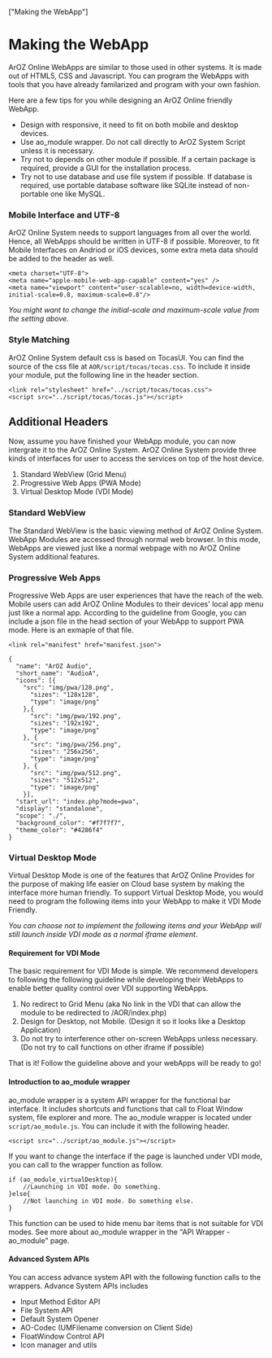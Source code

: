 ["Making the WebApp"]
# Making the WebApp
ArOZ Online WebApps are similar to those used in other systems. It is made out of HTML5, CSS and Javascript.
You can program the WebApps with tools that you have already familarized and program with your own fashion.

Here are a few tips for you while designing an ArOZ Online friendly WebApp.

- Design with responsive, it need to fit on both mobile and desktop devices.
- Use ao_module wrapper. Do not call directly to ArOZ System Script unless it is necessary.
- Try not to depends on other module if possible. If a certain package is required, provide a GUI for the installation process.
- Try not to use database and use file system if possible. If database is required, use portable database software like SQLite instead of non-portable one like MySQL.


### Mobile Interface and UTF-8
ArOZ Online System needs to support languages from all over the world. Hence, all WebApps should be written in UTF-8 if possible.
Moreover, to fit Mobile Interfaces on Andriod or iOS devices, some extra meta data should be added to the header as well.

```
<meta charset="UTF-8">
<meta name="apple-mobile-web-app-capable" content="yes" />
<meta name="viewport" content="user-scalable=no, width=device-width, initial-scale=0.8, maximum-scale=0.8"/>
```

*You might want to change the initial-scale and maximum-scale value from the setting above.*

### Style Matching
ArOZ Online System default css is based on TocasUI. You can find the source of the css file at ```AOR/script/tocas/tocas.css```. 
To include it inside your module, put the following line in the header section.

```
<link rel="stylesheet" href="../script/tocas/tocas.css">
<script src="../script/tocas/tocas.js"></script>
```

## Additional Headers
Now, assume you have finished your WebApp module, you can now intergrate it to the ArOZ Online System. ArOZ Online System provide three kinds of interfaces for user to access the services on top of the host device.

1. Standard WebView (Grid Menu)
2. Progressive Web Apps (PWA Mode)
3. Virtual Desktop Mode (VDI Mode)

### Standard WebView
The Standard WebView is the basic viewing method of ArOZ Online System. WebApp Modules are accessed through normal web browser.
In this mode, WebApps are viewed just like a normal webpage with no ArOZ Online System additional features. 

### Progressive Web Apps 
Progressive Web Apps are user experiences that have the reach of the web. Mobile users can add ArOZ Online Modules to their devices' local app menu just like a normal app.
According to the guideline from Google, you can include a json file in the head section of your WebApp to support PWA mode. Here is an exmaple of that file.

```
<link rel="manifest" href="manifest.json">
```

```
{
  "name": "ArOZ Audio",
  "short_name": "AudioA",
  "icons": [{
    "src": "img/pwa/128.png",
      "sizes": "128x128",
      "type": "image/png"
    },{
      "src": "img/pwa/192.png",
      "sizes": "192x192",
      "type": "image/png"
    }, {
      "src": "img/pwa/256.png",
      "sizes": "256x256",
      "type": "image/png"
    }, {
      "src": "img/pwa/512.png",
      "sizes": "512x512",
      "type": "image/png"
    }],
  "start_url": "index.php?mode=pwa",
  "display": "standalone",
  "scope": "./",
  "background_color": "#f7f7f7",
  "theme_color": "#4286f4"
}

```

### Virtual Desktop Mode
Virtual Desktop Mode is one of the features that ArOZ Online Provides for the purpose of making life easier on Cloud base system by making the interface more human friendly.
To support Virtual Desktop Mode, you would need to program the following items into your WebApp to make it VDI Mode Friendly.

*You can choose not to implement the following items and your WebApp will still launch inside VDI mode as a normal iframe element*.

#### Requirement for VDI Mode
The basic requirement for VDI Mode is simple. We recommend developers to following the following guideline while developing their WebApps to enable better quality control over VDI supporting WebApps. 

1. No redirect to Grid Menu (aka No link in the VDI that can allow the module to be redirected to /AOR/index.php)
2. Design for Desktop, not Mobile. (Design it so it looks like a Desktop Application)
3. Do not try to interference other on-screen WebApps unless necessary. (Do not try to call functions on other iframe if possible)

That is it! Follow the guideline above and your webApps will be ready to go!

#### Introduction to ao_module wrapper
ao_module wrapper is a system API wrapper for the functional bar interface. It includes shortcuts and functions that call to Float Window system, file explorer and more.
The ao_module wrapper is located under ```script/ao_module.js```. You can include it with the following header.

```
<script src="../script/ao_module.js"></script>
```

If you want to change the interface if the page is launched under VDI mode, you can call to the wrapper function as follow.

```
if (ao_module_virtualDesktop){
	//Launching in VDI mode. Do something.
}else{
	//Not launching in VDI mode. Do something else.
}

```

This function can be used to hide menu bar items that is not suitable for VDI modes. 
See more about ao_module wrapper in the "API Wrapper - ao_module" page.

#### Advanced System APIs
You can access advance system API with the following function calls to the wrappers. Advance System APIs includes
- Input Method Editor API
- File System API
- Default System Opener
- AO-Codec (UMFilename conversion on Client Side)
- FloatWindow Control API
- Icon manager and utils

